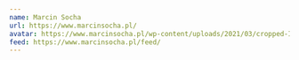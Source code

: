 ```yaml
---
name: Marcin Socha
url: https://www.marcinsocha.pl/
avatar: https://www.marcinsocha.pl/wp-content/uploads/2021/03/cropped-IMG_20210301_070042-scaled-1-32x32.jpg
feed: https://www.marcinsocha.pl/feed/
---
```

